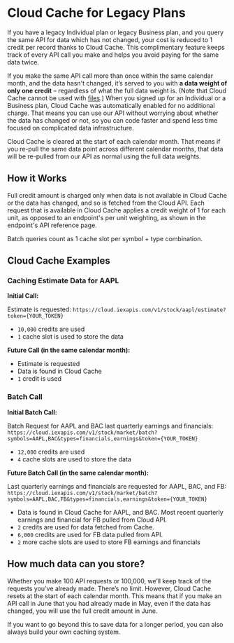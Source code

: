 # Cloud Cache for Legacy Plans

If you have a legacy Individual plan or legacy Business plan, and you query the same API for data which has not changed, your cost is reduced to 1 credit per record thanks to Cloud Cache. This complimentary feature keeps track of every API call you make and helps you avoid paying for the same data twice.

If you make the same API call more than once within the same calendar month, and the data hasn't changed, it’s served to you with **a data weight of only one credit** – regardless of what the full data weight is. (Note that Cloud Cache cannot be used with [files](https://iexcloud.io/console/files).) When you signed up for an Individual or a Business plan, Cloud Cache was automatically enabled for no additional charge. That means you can use our API without worrying about whether the data has changed or not, so you can code faster and spend less time focused on complicated data infrastructure.

Cloud Cache is cleared at the start of each calendar month. That means if you re-pull the same data point across different calendar months, that data will be re-pulled from our API as normal using the full data weights. 

## How it Works


Full credit amount is charged only when data is not available in Cloud Cache or the data has changed, and so is fetched from the Cloud API. Each request that is available in Cloud Cache applies a credit weight of 1 for each unit, as opposed to an endpoint's per unit weighting, as shown in the endpoint's API reference page.

Batch queries count as 1 cache slot per symbol + type combination.

## Cloud Cache Examples

### Caching Estimate Data for AAPL

**Initial Call:**

Estimate is requested: `https://cloud.iexapis.com/v1/stock/aapl/estimate?token={YOUR_TOKEN}`
- `10,000` credits are used
- `1` cache slot is used to store the data

**Future Call (in the same calendar month):**

- Estimate is requested
- Data is found in Cloud Cache
- `1` credit is used

### Batch Call

**Initial Batch Call:**

Batch Request for AAPL and BAC last quarterly earnings and financials: `https://cloud.iexapis.com/v1/stock/market/batch?symbols=AAPL,BAC&types=financials,earnings&token={YOUR_TOKEN}`

- `12,000` credits are used
- `4` cache slots are used to store the data

**Future Batch Call (in the same calendar month):**

Last quarterly earnings and financials are requested for AAPL, BAC, and FB: `https://cloud.iexapis.com/v1/stock/market/batch?symbols=AAPL,BAC,FB&types=financials,earnings&token={YOUR_TOKEN}`

- Data is found in Cloud Cache for AAPL, and BAC. Most recent quarterly earnings and financial for FB pulled from Cloud API.
- `2` credits are used for data fetched from Cache.
- `6,000` credits are used for FB data pulled from API.
- `2` more cache slots are used to store FB earnings and financials

## How much data can you store?

Whether you make 100 API requests or 100,000, we’ll keep track of the requests you've already made. There’s no limit. However, Cloud Cache resets at the start of each calendar month. This means that if you make an API call in June that you had already made in May, even if the data has changed, you will use the full credit amount in June.

If you want to go beyond this to save data for a longer period, you can also always build your own caching system.